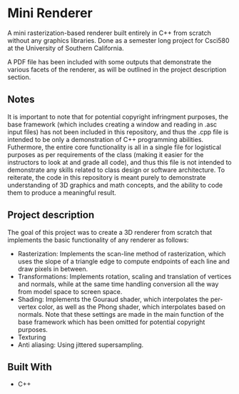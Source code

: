 # Mini Renderer

A mini rasterization-based renderer built entirely in C++ from scratch without any graphics libraries. Done as a semester long project for Csci580 at the University of Southern California. 

A PDF file has been included with some outputs that demonstrate the various facets of the renderer, as will be outlined in the project description section.

## Notes

It is important to note that for potential copyright infringment purposes, the base framework (which includes creating a window and reading in .asc input files) has not been included in this repository, and thus the .cpp file is intended to be only a demonstration of C++ programming abilities. Futhermore, the entire core functionality is all in a single file for logistical purposes as per requirements of the class (making it easier for the instructors to look at and grade all code), and thus this file is not intended to demonstrate any skills related to class design or software architecture. To reiterate, the code in this repository is meant purely to demonstrate understanding of 3D graphics and math concepts, and the ability to code them to produce a meaningful result.

## Project description

The goal of this project was to create a 3D renderer from scratch that implements the basic functionality of any renderer as follows:

* Rasterization: Implements the scan-line method of rasterization, which uses the slope of a triangle edge to compute endpoints of each line and draw pixels in between.
* Transformations: Implements rotation, scaling and translation of vertices and normals, while at the same time handling conversion all the way from model space to screen space.
* Shading: Implements the Gouraud shader, which interpolates the per-vertex color, as well as the Phong shader, which interpolates based on normals. Note that these settings are made in the main function of the base framework which has been omitted for potential copyright purposes.
* Texturing
* Anti aliasing: Using jittered supersampling.

## Built With

* C++

